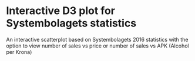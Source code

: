 # Interactive D3 plot for Systembolagets statistics

An interactive scatterplot based on Systembolagets 2016 statistics with the option to view number of sales vs price or number of sales vs APK (Alcohol per Krona)
